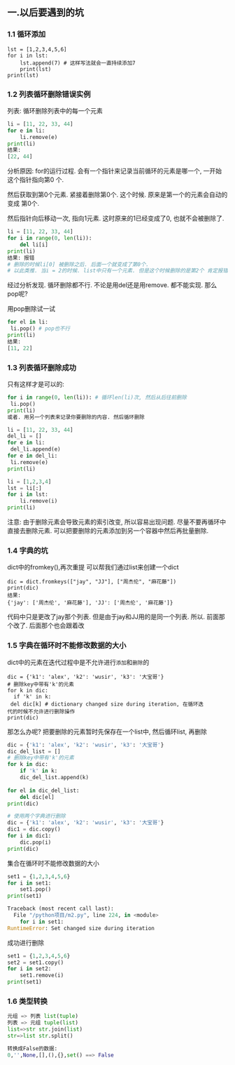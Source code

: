 ## 一.以后要遇到的坑

### 1.1 循环添加

```
lst = [1,2,3,4,5,6]
for i in lst:
    lst.append(7) # 这样写法就会一直持续添加7
    print(lst)
print(lst)   
```

### 1.2 列表循环删除错误实例

列表: 循环删除列表中的每⼀个元素

```python
li = [11, 22, 33, 44]
for e in li:
	li.remove(e)
print(li)
结果:
[22, 44]
```

分析原因: for的运⾏过程. 会有⼀个指针来记录当前循环的元素是哪⼀个, ⼀开始这个指针指向第0 个.

然后获取到第0个元素. 紧接着删除第0个. 这个时候. 原来是第⼀个的元素会⾃动的变成 第0个.

然后指针向后移动⼀次, 指向1元素. 这时原来的1已经变成了0, 也就不会被删除了.

```python
li = [11, 22, 33, 44]
for i in range(0, len(li)):
	del li[i]
print(li)
结果: 报错
# 删除的时候li[0] 被删除之后. 后⾯⼀个就变成了第0个.
# 以此类推. 当i = 2的时候. list中只有⼀个元素. 但是这个时候删除的是第2个 肯定报错啊
```

经过分析发现. 循环删除都不⾏. 不论是⽤del还是⽤remove. 都不能实现. 那么pop呢?

用pop删除试一试

```python
for el in li:
 li.pop() # pop也不⾏
print(li)
结果:
[11, 22]
```

### 1.3 列表循环删除成功

只有这样才是可以的:

```python
for i in range(0, len(li)): # 循环len(li)次, 然后从后往前删除
 li.pop()
print(li)
或者. ⽤另⼀个列表来记录你要删除的内容. 然后循环删除

li = [11, 22, 33, 44]
del_li = []
for e in li:
 del_li.append(e)
for e in del_li:
 li.remove(e)
print(li)

li = [1,2,3,4]
lst = li[:]
for i in lst:
    li.remove(i)
print(li)
```

注意: 由于删除元素会导致元素的索引改变, 所以容易出现问题. 尽量不要再循环中直接去删除元素. 可以把要删除的元素添加到另⼀个容器中然后再批量删除.

### 1.4 字典的坑

dict中的fromkey(),再次重提 可以帮我们通过list来创建⼀个dict

```
dic = dict.fromkeys(["jay", "JJ"], ["周杰伦", "麻花藤"])
print(dic)
结果:
{'jay': ['周杰伦', '麻花藤'], 'JJ': ['周杰伦', '麻花藤']}
```

代码中只是更改了jay那个列表. 但是由于jay和JJ⽤的是同⼀个列表. 所以. 前⾯那个改了.  后面那个也会跟着改　

### 1.5 字典在循环时不能修改数据的大小

dict中的元素在迭代过程中是不允许进⾏`添加`和`删除`的

```
dic = {'k1': 'alex', 'k2': 'wusir', 'k3': '大宝哥'}
# 删除key中带有'k'的元素
for k in dic:
  if 'k' in k:
 del dic[k] # dictionary changed size during iteration, 在循环迭
代的时候不允许进⾏删除操作
print(dic)
```

那怎么办呢? 把要删除的元素暂时先保存在⼀个list中, 然后循环list, 再删除

```python
dic = {'k1': 'alex', 'k2': 'wusir', 'k3': '大宝哥'}
dic_del_list = []
# 删除key中带有'k'的元素
for k in dic:
 	if 'k' in k:
 	dic_del_list.append(k)
 	
for el in dic_del_list:
 	del dic[el]
print(dic)

# 使用两个字典进行删除
dic = {'k1': 'alex', 'k2': 'wusir', 'k3': '大宝哥'}
dic1 = dic.copy()
for i in dic1:
    dic.pop(i)
print(dic)

```

集合在循环时不能修改数据的大小

```python
set1 = {1,2,3,4,5,6}
for i in set1:
    set1.pop()
print(set1)

Traceback (most recent call last):
  File "/python项目/m2.py", line 224, in <module>
    for i in set1:
RuntimeError: Set changed size during iteration
```

成功进行删除

```python
set1 = {1,2,3,4,5,6}
set2 = set1.copy()
for i in set2:
    set1.remove(i)
print(set1)
```

### 1.6 类型转换

```python
元组 => 列表 list(tuple)
列表 => 元组 tuple(list)
list=>str str.join(list)
str=>list str.split()

转换成False的数据:
0,'',None,[],(),{},set() ==> False
```

